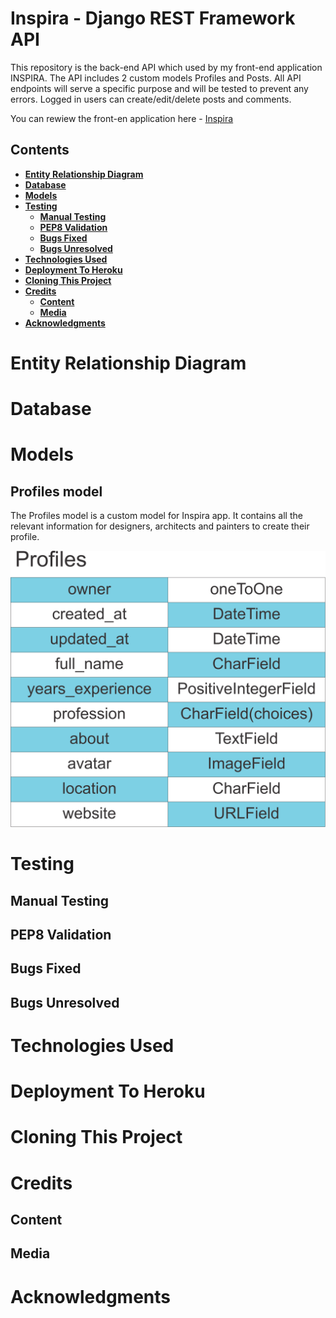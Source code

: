 
# Inspira - Django REST Framework API

This repository is the back-end API which used by my front-end application INSPIRA.
The API includes 2 custom models Profiles and Posts. All API endpoints will serve a specific purpose and will be tested to prevent any errors. 
Logged in users can create/edit/delete posts and comments.

You can rewiew the front-en application here - [Inspira](https://github.com/asyaharoyan/inspira)

## Contents

- [**Entity Relationship Diagram**](#entity-relationship-diagram)
- [**Database**](#database)
- [**Models**](#models)
- [**Testing**](#testing)
  - [**Manual Testing**](#manual-testing)
  - [**PEP8 Validation**](#pep8-validation)
  - [**Bugs Fixed**](#bugs-fixed)
  - [**Bugs Unresolved**](#bugs-unresolved)
- [**Technologies Used**](#technologies-used)
- [**Deployment To Heroku**](#deployment-to-heroku)
- [**Cloning This Project**](#cloning-and-setting-up-this-project)
- [**Credits**](#credits)
  - [**Content**](#content)
  - [**Media**](#media)
- [**Acknowledgments**](#acknowledgements)



# Entity Relationship Diagram

# Database

# Models

## Profiles model

The Profiles model is a custom model for Inspira app. It contains all the relevant information for designers, architects and painters to create their profile. 

![Profiles](documentation/images/profiles.png)

# Testing

  ## Manual Testing

  ## PEP8 Validation

  ## Bugs Fixed

  ## Bugs Unresolved

# Technologies Used

# Deployment To Heroku

# Cloning This Project

# Credits

  ## Content

  ## Media

# Acknowledgments

